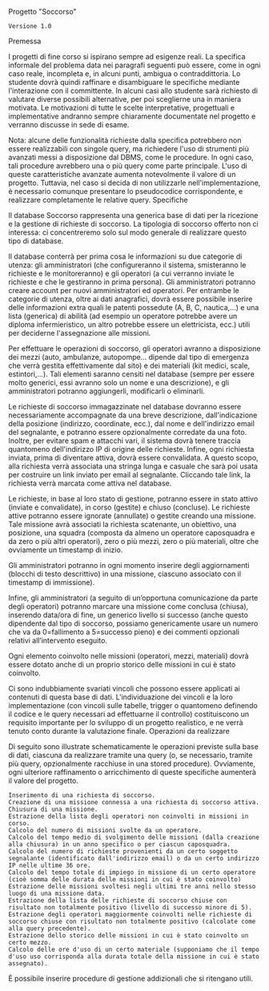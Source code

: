Progetto "Soccorso"

    Versione 1.0

Premessa

I progetti di fine corso si ispirano sempre ad esigenze reali. La specifica informale del problema data nei paragrafi seguenti può essere, come in ogni caso reale, incompleta e, in alcuni punti, ambigua o contraddittoria. Lo studente dovrà quindi raffinare e disambiguare le specifiche mediante l'interazione con il committente. In alcuni casi allo studente sarà richiesto di valutare diverse possibili alternative, per poi sceglierne una in maniera motivata. Le motivazioni di tutte le scelte interpretative, progettuali e implementative andranno sempre chiaramente documentate nel progetto e verranno discusse in sede di esame.

Nota: alcune delle funzionalità richieste dalla specifica potrebbero non essere realizzabili con singole query, ma richiedere l'uso di strumenti più avanzati messi a disposizione dal DBMS, come le procedure. In ogni caso, tali procedure avrebbero una o più query come parte principale. L'uso di queste caratteristiche avanzate aumenta notevolmente il valore di un progetto. Tuttavia, nel caso si decida di non utilizzarle nell'implementazione, è necessario comunque presentare lo pseudocodice corrispondente, e realizzare completamente le relative query.
Specifiche

Il database Soccorso rappresenta una generica base di dati per la ricezione e la gestione di richieste di soccorso. La tipologia di soccorso offerto non ci interessa: ci concentreremo solo sul modo generale di realizzare questo tipo di database.

Il database conterrà per prima cosa le informazioni su due categorie di utenza: gli amministratori (che configureranno il sistema, smisteranno le richieste e le monitoreranno) e gli operatori (a cui verranno inviate le richieste e che le gestiranno in prima persona). Gli amministratori potranno creare account per nuovi amministratori ed operatori. Per entrambe le categorie di utenza, oltre ai dati anagrafici, dovrà essere possibile inserire delle informazioni extra quali le patenti possedute (A, B, C, nautica,...) e una lista (generica) di abilità (ad esempio un operatore potrebbe avere un diploma infermieristico, un altro potrebbe essere un elettricista, ecc.) utili per deciderne l'assegnazione alle missioni.

Per effettuare le operazioni di soccorso, gli operatori avranno a disposizione dei mezzi (auto, ambulanze, autopompe... dipende dal tipo di emergenza che verrà gestita effettivamente dal sito) e dei materiali (kit medici, scale, estintori,...). Tali elementi saranno censiti nel database (sempre per essere molto generici, essi avranno solo un nome e una descrizione), e gli amministratori potranno aggiungerli, modificarli o eliminarli.

Le richieste di soccorso immagazzinate nel database dovranno essere necessariamente accompagnate da una breve descrizione, dall'indicazione della posizione (indirizzo, coordinate, ecc.), dal nome e dell'indirizzo email del segnalante, e potranno essere opzionalmente corredate da una foto. Inoltre, per evitare spam e attacchi vari, il sistema dovrà tenere traccia quantomeno dell'indirizzo IP di origine delle richieste. Infine, ogni richiesta inviata, prima di diventare attiva, dovrà essere convalidata. A questo scopo, alla richiesta verrà associata una stringa lunga e casuale che sarà poi usata per costruire un link inviato per email al segnalante. Cliccando tale link, la richiesta verrà marcata come attiva nel database.

Le richieste, in base al loro stato di gestione, potranno essere in stato attivo (inviate e convalidate), in corso (gestite) e chiuso (concluse). Le richieste attive potranno essere ignorate (annullate) o gestite creando una missione. Tale missione avrà associati la richiesta scatenante, un obiettivo, una posizione, una squadra (composta da almeno un operatore caposquadra e da zero o più altri operatori), zero o più mezzi, zero o più materiali, oltre che ovviamente un timestamp di inizio.

Gli amministratori potranno in ogni momento inserire degli aggiornamenti (blocchi di testo descrittivo) in una missione, ciascuno associato con il timestamp di immissione).

Infine, gli amministratori (a seguito di un’opportuna comunicazione da parte degli operatori) potranno marcare una missione come conclusa (chiusa), inserendo data/ora di fine, un generico livello si successo (anche questo dipendente dal tipo di soccorso, possiamo genericamente usare un numero che va da 0=fallimento a 5=successo pieno) e dei commenti opzionali relativi all’intervento eseguito.

Ogni elemento coinvolto nelle missioni (operatori, mezzi, materiali) dovrà essere dotato anche di un proprio storico delle missioni in cui è stato coinvolto.

Ci sono indubbiamente svariati vincoli che possono essere applicati ai contenuti di questa base di dati. L'individuazione dei vincoli e la loro implementazione (con vincoli sulle tabelle, trigger o quantomeno definendo il codice e le query necessari ad effettuarne il controllo) costituiscono un requisito importante per lo sviluppo di un progetto realistico, e ne verrà tenuto conto durante la valutazione finale.
Operazioni da realizzare

Di seguito sono illustrate schematicamente le operazioni previste sulla base di dati, ciascuna da realizzare tramite una query (o, se necessario, tramite più query, opzionalmente racchiuse in una stored procedure). Ovviamente, ogni ulteriore raffinamento o arricchimento di queste specifiche aumenterà il valore del progetto.

    Inserimento di una richiesta di soccorso.
    Creazione di una missione connessa a una richiesta di soccorso attiva.
    Chiusura di una missione.
    Estrazione della lista degli operatori non coinvolti in missioni in corso.
    Calcolo del numero di missioni svolte da un operatore.
    Calcolo del tempo medio di svolgimento delle missioni (dalla creazione alla chiusura) in un anno specifico o per ciascun caposquadra.
    Calcolo del numero di richieste provenienti da un certo soggetto segnalante (identificato dall'indirizzo email) o da un certo indirizzo IP nelle ultime 36 ore.
    Calcolo del tempo totale di impiego in missione di un certo operatore (cioè somma delle durata delle missioni in cui è stato coinvolto)
    Estrazione delle missioni svoltesi negli ultimi tre anni nello stesso luogo di una missione data.
    Estrazione della lista delle richieste di soccorso chiuse con risultato non totalmente positivo (livello di successo minore di 5).
    Estrazione degli operatori maggiormente coinvolti nelle richieste di soccorso chiuse con risultato non totalmente positivo (calcolate come alla query precedente).
    Estrazione dello storico delle missioni in cui è stato coinvolto un certo mezzo.
    Calcolo delle ore d'uso di un certo materiale (supponiamo che il tempo d'uso uso corrisponda alla durata totale della missione in cui è stato assegnato).

È possibile inserire procedure di gestione addizionali che si ritengano utili.
